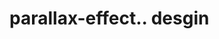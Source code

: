 # parallax-effect.. desgin                                                                                                              
